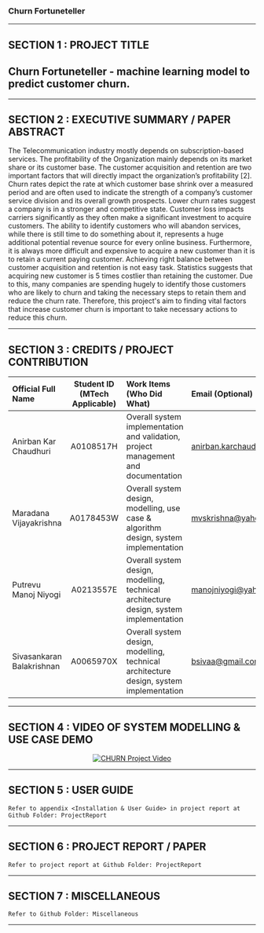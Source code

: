 ### Churn Fortuneteller

---

## SECTION 1 : PROJECT TITLE
## Churn Fortuneteller - machine learning model to predict customer churn.

---

## SECTION 2 : EXECUTIVE SUMMARY / PAPER ABSTRACT
The Telecommunication industry mostly depends on subscription-based services. The profitability of the Organization mainly depends on its market share or its customer base. The customer acquisition and retention are two important factors that will directly impact the organization’s profitability [2]. 
Churn rates depict the rate at which customer base shrink over a measured period and are often used to indicate the strength of a company’s customer service division and its overall growth prospects. Lower churn rates suggest a company is in a stronger and competitive state. Customer loss impacts carriers significantly as they often make a significant investment to acquire customers. The ability to identify customers who will abandon services, while there is still time to do something about it, represents a huge additional potential revenue source for every online business. Furthermore, it is always more difficult and expensive to acquire a new customer than it is to retain a current paying customer.
Achieving right balance between customer acquisition and retention is not easy task. Statistics suggests that acquiring new customer is 5 times costlier than retaining the customer. Due to this, many companies are spending hugely to identify those customers who are likely to churn and taking the necessary steps to retain them and reduce the churn rate. Therefore, this project's aim to finding vital factors that increase customer churn is important to take necessary actions to reduce this churn.

---

## SECTION 3 : CREDITS / PROJECT CONTRIBUTION

| Official Full Name  | Student ID (MTech Applicable)  | Work Items (Who Did What) | Email (Optional) |
| :------------ |:---------------:| :-----| :-----|
| Anirban Kar Chaudhuri | A0108517H |Overall system implementation and validation, project management and documentation | anirban.karchaudhuri@gmail.com |
| Maradana Vijayakrishna | A0178453W |Overall system design, modelling, use case & algorithm design, system implementation | mvskrishna@yahoo.com |
| Putrevu Manoj Niyogi | A0213557E |Overall system design, modelling, technical architecture design, system implementation | manojniyogi@yahoo.com |
| Sivasankaran Balakrishnan | A0065970X |Overall system design, modelling, technical architecture design, system implementation | bsivaa@gmail.com |

---

## SECTION 4 : VIDEO OF SYSTEM MODELLING & USE CASE DEMO
<div align="center">
  <a href="https://youtu.be/LX3SzWYeCGo">
    <img src="http://i3.ytimg.com/vi/LX3SzWYeCGo/hqdefault.jpg" alt="CHURN Project Video">
  </a>
</div>

---

## SECTION 5 : USER GUIDE

`Refer to appendix <Installation & User Guide> in project report at Github Folder: ProjectReport`

---

## SECTION 6 : PROJECT REPORT / PAPER

`Refer to project report at Github Folder: ProjectReport`

---

## SECTION 7 : MISCELLANEOUS

`Refer to Github Folder: Miscellaneous`

---

